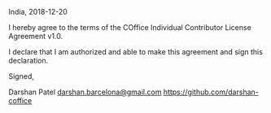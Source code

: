 India, 2018-12-20

I hereby agree to the terms of the COffice Individual Contributor License Agreement v1.0.

I declare that I am authorized and able to make this agreement and sign this declaration.

Signed,

Darshan Patel darshan.barcelona@gmail.com https://github.com/darshan-coffice
